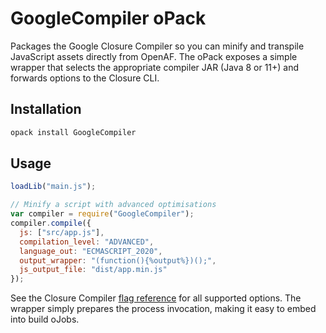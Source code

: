 # GoogleCompiler oPack

Packages the Google Closure Compiler so you can minify and transpile JavaScript assets directly from OpenAF. The oPack exposes a
simple wrapper that selects the appropriate compiler JAR (Java 8 or 11+) and forwards options to the Closure CLI.

## Installation

```bash
opack install GoogleCompiler
```

## Usage

```javascript
loadLib("main.js");

// Minify a script with advanced optimisations
var compiler = require("GoogleCompiler");
compiler.compile({
  js: ["src/app.js"],
  compilation_level: "ADVANCED",
  language_out: "ECMASCRIPT_2020",
  output_wrapper: "(function(){%output%})();",
  js_output_file: "dist/app.min.js"
});
```

See the Closure Compiler [flag reference](https://github.com/google/closure-compiler/wiki/Flags-and-Options) for all supported
options. The wrapper simply prepares the process invocation, making it easy to embed into build oJobs.
